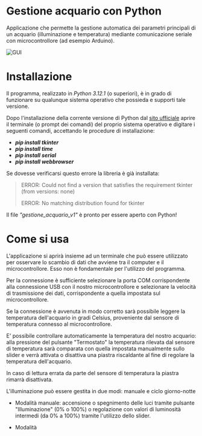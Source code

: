 # Gestione acquario con Python
 Applicazione che permette la gestione automatica dei parametri principali di un acquario (illuminazione e temperatura) mediante comunicazione seriale con microcontrollore (ad esempio Arduino).
 
 ![GUI](https://github.com/Simv135/Gestione-acquario-con-Python/assets/109431365/5013f7c2-8518-48df-956f-36dd1349c51f)

# Installazione
 Il programma, realizzato in *Python 3.12.1* (o superiori), è in grado di funzionare su qualunque sistema operativo che possieda e supporti tale versione.
 
 Dopo l'installazione della corrente versione di Python dal [sito ufficiale](https://www.python.org/downloads/) aprire il terminale (o prompt dei comandi) del proprio sistema operativo e digitare i seguenti 
 comandi, accettando le procedure di installazione:
  + ***pip install tkinter***
  + ***pip install time***
  + ***pip install serial***
  + ***pip install webbrowser***

 Se dovesse verificarsi questo errore la libreria è già installata:
  > ERROR: Could not find a version that satisfies the requirement tkinter (from versions: none)
  > 
  > ERROR: No matching distribution found for tkinter
 
 Il file *"gestione_acquario_v1"* è pronto per essere aperto con Python!
 
# Come si usa
 L'applicazione si aprirà insieme ad un terminale che può essere utilizzato per osservare lo scambio di dati che avviene tra il computer e il microcontrollore. Esso non è fondamentale 
 per l'utilizzo del programma.
 
 Per la connessione è sufficiente selezionare la porta COM corrispondente alla connessione USB con il nostro microcontrollore e selezionare la velocità di trasmissione dei dati, corrispondente a quella 
 impostata sul microcontrollore.

 Se la connessione è avvenuta in modo corretto sarà possibile leggere la temperatura dell'acquario in gradi Celsius, proveniente dal sensore di temperatura connesso al microcontrollore.

 E' possibile controllare automaticamente la temperatura del nostro acquario: alla pressione del pulsante "Termostato" la temperatura rilevata dal sensore di temperatura sarà comparata con quella impostata 
 manualmente sullo slider e verrà attivata o disattiva una piastra riscaldante al fine di regolare la temperatura dell'acquario.

 In caso di lettura errata da parte del sensore di temperatura la piastra rimarrà disattivata.

 L'illuminazione può essere gestita in due modi: manuale e ciclo giorno-notte

 + Modalità manuale: accensione o spegnimento delle luci tramite pulsante "Illuminazione" (0% o 100%) o regolazione con valori di luminosità intermedi (da 0% a 100%) tramite l'utilizzo dello slider.

 + Modalità 
 
